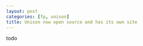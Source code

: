 ```yaml
---
layout: post
categories: [fp, unison]
title: Unison now open source and has its own site
---
```


todo
